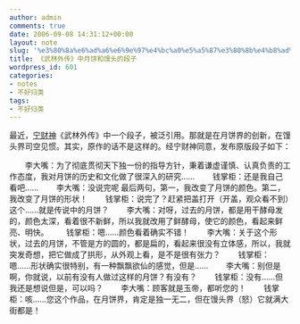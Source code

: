 ```yaml
---
author: admin
comments: true
date: 2006-09-08 14:31:12+00:00
layout: note
slug: '%e3%80%8a%e6%ad%a6%e6%9e%97%e4%bc%a0%e5%a5%87%e3%80%8b%e4%b8%ad%e6%9c%88%e9%a5%bc%e5%92%8c%e9%a6%92%e5%a4%b4%e7%9a%84%e6%ae%b5%e5%ad%90'
title: 《武林外传》中月饼和馒头的段子
wordpress_id: 601
categories:
- notes
- 不好归类
tags:
- 不好归类
---
```


最近，[宁财神](http://blog.sina.com.cn/m/ningcaishen)《武林外传》中一个段子，被泛引用。那就是在月饼界的创新，在馒头界司空见惯。其实，原作的话不是这样的。经宁财神同意，发布原版段子如下：

　　李大嘴：为了彻底贯彻天下独一份的指导方针，秉着谦虚谨慎、认真负责的工作态度，我对月饼的历史和文化做了很深入的研究……
　　钱掌柜：还是我自己看吧……
　　李大嘴：没说完呢 最后两句，第一，我改变了月饼的颜色。第二，我改变了月饼的形状！
　　钱掌柜：说完了？赶紧把盖打开（开盖，观众看不到）这个……就是传说中的月饼？
　　李大嘴：对呀，过去的月饼，都是用干酵母发的，颜色太深，看着很不新鲜，所以我就改用了鲜酵母，使它的颜色，看起来鲜亮、明快。
　　钱掌柜：嗯……颜色看着确实不错！
　　李大嘴：关于这个形状，过去的月饼，不管是方的圆的，都是扁的，看起来很没有立体感，所以，我就突发奇想，把它做成了拱形，从外观上看，是不是很有张力？
　　钱掌柜：嗯……形状确实很特别，有一种飘飘欲仙的感觉，但是……
　　李大嘴：别但是啊，你就说，以前有没有人做过这样的月饼？有没有？
　　钱掌柜：没有……但我还是想说但是，可以吗？
　　李大嘴：顾客就是玉帝，都听您的！
　　钱掌柜：咳……您这个作品，在月饼界，肯定是独一无二，但在馒头界（怒）它就满大街都是！
